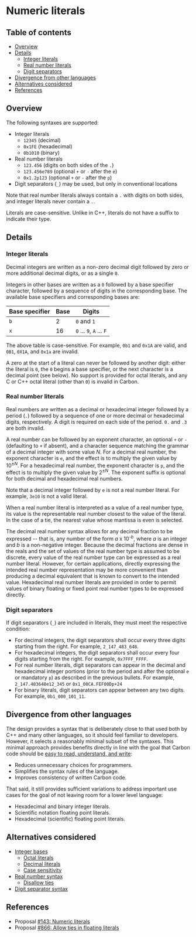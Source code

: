 # Numeric literals

<!--
Part of the Carbon Language project, under the Apache License v2.0 with LLVM
Exceptions. See /LICENSE for license information.
SPDX-License-Identifier: Apache-2.0 WITH LLVM-exception
-->

<!-- toc -->

## Table of contents

-   [Overview](#overview)
-   [Details](#details)
    -   [Integer literals](#integer-literals)
    -   [Real number literals](#real-number-literals)
    -   [Digit separators](#digit-separators)
-   [Divergence from other languages](#divergence-from-other-languages)
-   [Alternatives considered](#alternatives-considered)
-   [References](#references)

<!-- tocstop -->

## Overview

The following syntaxes are supported:

-   Integer literals
    -   `12345` (decimal)
    -   `0x1FE` (hexadecimal)
    -   `0b1010` (binary)
-   Real number literals
    -   `123.456` (digits on both sides of the `.`)
    -   `123.456e789` (optional `+` or `-` after the `e`)
    -   `0x1.2p123` (optional `+` or `-` after the `p`)
-   Digit separators (`_`) may be used, but only in conventional locations

Note that real number literals always contain a `.` with digits on both sides,
and integer literals never contain a `.`.

Literals are case-sensitive. Unlike in C++, literals do not have a suffix to
indicate their type.

## Details

### Integer literals

Decimal integers are written as a non-zero decimal digit followed by zero or
more additional decimal digits, or as a single `0`.

Integers in other bases are written as a `0` followed by a base specifier
character, followed by a sequence of digits in the corresponding base. The
available base specifiers and corresponding bases are:

| Base specifier | Base | Digits                   |
| -------------- | ---- | ------------------------ |
| `b`            | 2    | `0` and `1`              |
| `x`            | 16   | `0` ... `9`, `A` ... `F` |

The above table is case-sensitive. For example, `0b1` and `0x1A` are valid, and
`0B1`, `0X1A`, and `0x1a` are invalid.

A zero at the start of a literal can never be followed by another digit: either
the literal is `0`, the `0` begins a base specifier, or the next character is a
decimal point (see below). No support is provided for octal literals, and any C
or C++ octal literal (other than `0`) is invalid in Carbon.

### Real number literals

Real numbers are written as a decimal or hexadecimal integer followed by a
period (`.`) followed by a sequence of one or more decimal or hexadecimal
digits, respectively. A digit is required on each side of the period. `0.` and
`.3` are both invalid.

A real number can be followed by an exponent character, an optional `+` or `-`
(defaulting to `+` if absent), and a character sequence matching the grammar of
a decimal integer with some value _N_. For a decimal real number, the exponent
character is `e`, and the effect is to multiply the given value by
10<sup>&plusmn;_N_</sup>. For a hexadecimal real number, the exponent character
is `p`, and the effect is to multiply the given value by
2<sup>&plusmn;_N_</sup>. The exponent suffix is optional for both decimal and
hexadecimal real numbers.

Note that a decimal integer followed by `e` is not a real number literal. For
example, `3e10` is not a valid literal.

When a real number literal is interpreted as a value of a real number type, its
value is the representable real number closest to the value of the literal. In
the case of a tie, the nearest value whose mantissa is even is selected.

The decimal real number syntax allows for any decimal fraction to be expressed
-- that is, any number of the form _a_ x 10<sup>-_b_</sup>, where _a_ is an
integer and _b_ is a non-negative integer. Because the decimal fractions are
dense in the reals and the set of values of the real number type is assumed to
be discrete, every value of the real number type can be expressed as a real
number literal. However, for certain applications, directly expressing the
intended real number representation may be more convenient than producing a
decimal equivalent that is known to convert to the intended value. Hexadecimal
real number literals are provided in order to permit values of binary floating
or fixed point real number types to be expressed directly.

### Digit separators

If digit separators (`_`) are included in literals, they must meet the
respective condition:

-   For decimal integers, the digit separators shall occur every three digits
    starting from the right. For example, `2_147_483_648`.
-   For hexadecimal integers, the digit separators shall occur every four digits
    starting from the right. For example, `0x7FFF_FFFF`.
-   For real number literals, digit separators can appear in the decimal and
    hexadecimal integer portions (prior to the period and after the optional `e`
    or mandatory `p`) as described in the previous bullets. For example,
    `2_147.483648e12_345` or `0x1_00CA.FEF00Dp+24`
-   For binary literals, digit separators can appear between any two digits. For
    example, `0b1_000_101_11`.

## Divergence from other languages

The design provides a syntax that is deliberately close to that used both by C++
and many other languages, so it should feel familiar to developers. However, it
selects a reasonably minimal subset of the syntaxes. This minimal approach
provides benefits directly in line with the goal that Carbon code should be
[easy to read, understand, and write](../docs/project/goals.md#code-that-is-easy-to-read-understand-and-write):

-   Reduces unnecessary choices for programmers.
-   Simplifies the syntax rules of the language.
-   Improves consistency of written Carbon code.

That said, it still provides sufficient variations to address important use
cases for the goal of not leaving room for a lower level language:

-   Hexadecimal and binary integer literals.
-   Scientific notation floating point literals.
-   Hexadecimal (scientific) floating point literals.

## Alternatives considered

-   [Integer bases](/proposals/p0143.md#integer-bases)
    -   [Octal literals](/proposals/p0143.md#octal-literals)
    -   [Decimal literals](/proposals/p0143.md#decimal-literals)
    -   [Case sensitivity](/proposals/p0143.md#case-sensitivity)
-   [Real number syntax](/proposals/p0143.md#real-number-syntax)
    -   [Disallow ties](/proposals/p0866.md)
-   [Digit separator syntax](/proposals/p0143.md#digit-separator-syntax)

## References

-   Proposal
    [#143: Numeric literals](https://github.com/carbon-language/carbon-lang/pull/143)
-   Proposal
    [#866: Allow ties in floating literals](https://github.com/carbon-language/carbon-lang/pull/866)
